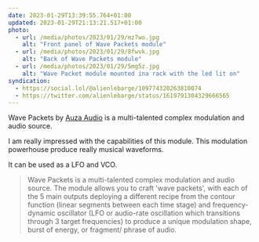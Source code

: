 ```yaml
---
date: 2023-01-29T13:39:55.764+01:00
updated: 2023-01-29T21:13:21.517+01:00
photo:
  - url: /media/photos/2023/01/29/mz7wo.jpg
    alt: "Front panel of Wave Packets module"
  - url: /media/photos/2023/01/29/8fwvk.jpg
    alt: "Back of Wave Packets module"
  - url: /media/photos/2023/01/29/5mg5z.jpg
    alt: "Wave Packet module mounted ina rack with the led lit on"
syndication:
  - https://social.lol/@alienlebarge/109774320263810074
  - https://twitter.com/alienlebarge/status/1619791304329666565
---
```

Wave Packets by [Auza Audio](https://www.auzaaudio.com/) is a multi-talented complex modulation and audio source.

I am really impressed with the capabilities of this module. This modulation powerhouse produce really musical waveforms.

It can be used as a LFO and VCO.

> Wave Packets is a multi-talented complex modulation and audio source. The module allows you to craft 'wave packets', with each of the 5 main outputs deploying a different recipe from the contour function (linear segments between each time stage) and frequency-dynamic oscillator (LFO or audio-rate oscillation which transitions through 3 target frequencies) to produce a unique modulation shape, burst of energy, or fragment/ phrase of audio.
